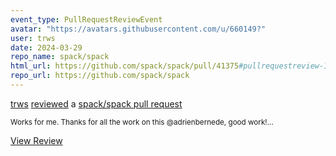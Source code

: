 ```yaml
---
event_type: PullRequestReviewEvent
avatar: "https://avatars.githubusercontent.com/u/660149?"
user: trws
date: 2024-03-29
repo_name: spack/spack
html_url: https://github.com/spack/spack/pull/41375#pullrequestreview-1967639159
repo_url: https://github.com/spack/spack
---
```


<a href='https://github.com/trws' target='_blank'>trws</a> <a href='https://github.com/spack/spack/pull/41375#pullrequestreview-1967639159' target='_blank'>reviewed</a> a <a href='https://github.com/spack/spack/pull/41375' target='_blank'>spack/spack pull request</a>

<small>Works for me.  Thanks for all the work on this @adrienbernede, good work!...</small>

<a href='https://github.com/spack/spack/pull/41375#pullrequestreview-1967639159' target='_blank'>View Review</a>